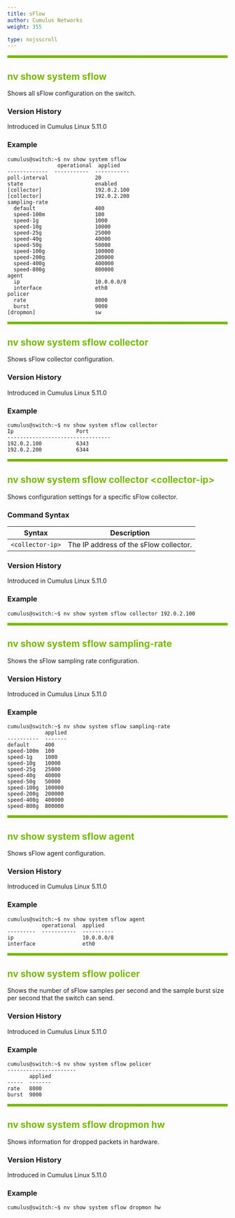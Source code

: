 ```yaml
---
title: sFlow
author: Cumulus Networks
weight: 355

type: nojsscroll
---
```

<style>
h { color: RGB(118,185,0)}
</style>
<HR STYLE="BORDER: DASHED RGB(118,185,0) 0.5PX;BACKGROUND-COLOR: RGB(118,185,0);HEIGHT: 4.0PX;"/>

## <h>nv show system sflow</h>

Shows all sFlow configuration on the switch.

### Version History

Introduced in Cumulus Linux 5.11.0

### Example

```
cumulus@switch:~$ nv show system sflow
                operational  applied    
-------------  -----------  -----------
poll-interval               20         
state                       enabled    
[collector]                 192.0.2.100
[collector]                 192.0.2.200
sampling-rate                          
  default                   400        
  speed-100m                100        
  speed-1g                  1000       
  speed-10g                 10000      
  speed-25g                 25000      
  speed-40g                 40000      
  speed-50g                 50000      
  speed-100g                100000     
  speed-200g                200000     
  speed-400g                400000     
  speed-800g                800000     
agent                                  
  ip                        10.0.0.0/8 
  interface                 eth0       
policer                                
  rate                      8000       
  burst                     9000       
[dropmon]                   sw
```

<HR STYLE="BORDER: DASHED RGB(118,185,0) 0.5PX;BACKGROUND-COLOR: RGB(118,185,0);HEIGHT: 4.0PX;"/>

## <h>nv show system sflow collector</h>

Shows sFlow collector configuration.

### Version History

Introduced in Cumulus Linux 5.11.0

### Example

```
cumulus@switch:~$ nv show system sflow collector
Ip                    Port 
--------------------------------- 
192.0.2.100           6343 
192.0.2.200           6344
```

<HR STYLE="BORDER: DASHED RGB(118,185,0) 0.5PX;BACKGROUND-COLOR: RGB(118,185,0);HEIGHT: 4.0PX;"/>

## <h>nv show system sflow collector \<collector-ip\></h>

Shows configuration settings for a specific sFlow collector.

### Command Syntax

| Syntax |  Description   |
| --------- | -------------- |
| `<collector-ip>`    |  The IP address of the sFlow collector. |

### Version History

Introduced in Cumulus Linux 5.11.0

### Example

```
cumulus@switch:~$ nv show system sflow collector 192.0.2.100
```

<HR STYLE="BORDER: DASHED RGB(118,185,0) 0.5PX;BACKGROUND-COLOR: RGB(118,185,0);HEIGHT: 4.0PX;"/>

## <h>nv show system sflow sampling-rate</h>

Shows the sFlow sampling rate configuration.

### Version History

Introduced in Cumulus Linux 5.11.0

### Example

```
cumulus@switch:~$ nv show system sflow sampling-rate
            applied
----------  -------
default     400    
speed-100m  100    
speed-1g    1000   
speed-10g   10000  
speed-25g   25000  
speed-40g   40000  
speed-50g   50000  
speed-100g  100000 
speed-200g  200000 
speed-400g  400000 
speed-800g  800000 
```

<HR STYLE="BORDER: DASHED RGB(118,185,0) 0.5PX;BACKGROUND-COLOR: RGB(118,185,0);HEIGHT: 4.0PX;"/>

## <h>nv show system sflow agent</h>

Shows sFlow agent configuration.

### Version History

Introduced in Cumulus Linux 5.11.0

### Example

```
cumulus@switch:~$ nv show system sflow agent
           operational  applied   
---------  -----------  ----------
ip                      10.0.0.0/8
interface               eth0
```

<HR STYLE="BORDER: DASHED RGB(118,185,0) 0.5PX;BACKGROUND-COLOR: RGB(118,185,0);HEIGHT: 4.0PX;"/>

## <h>nv show system sflow policer</h>

Shows the number of sFlow samples per second and the sample burst size per second that the switch can send.

### Version History

Introduced in Cumulus Linux 5.11.0

### Example

```
cumulus@switch:~$ nv show system sflow policer
---------------------- 
       applied
-----  -------
rate   8000   
burst  9000
```

<HR STYLE="BORDER: DASHED RGB(118,185,0) 0.5PX;BACKGROUND-COLOR: RGB(118,185,0);HEIGHT: 4.0PX;"/>

## <h>nv show system sflow dropmon hw</h>

Shows information for dropped packets in hardware.

### Version History

Introduced in Cumulus Linux 5.11.0

### Example

```
cumulus@switch:~$ nv show system sflow dropmon hw
```
